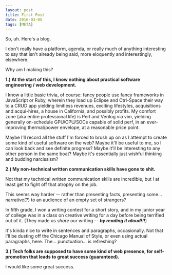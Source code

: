 ```yaml
---
layout: post
title: First Post
date: 2016-03-05
tags: [META]
---
```


So, uh. Here's a blog.

I don't really have a platform, agenda, or really much of anything interesting to say that isn't already being said, more eloquently and interestingly, elsewhere.

Why am I making this?

**1.) At the start of this, I know nothing about practical software engineering / web development.**  

I know a little basic trivia, of course: fancy people use fancy frameworks in JavaScript or Ruby, wherein they load up Eclipse and Ctrl-Space their way to a CRUD app yielding limitless revenues, exciting lifestyles, acquisitions and acqui-hires, a house in California, and possibly profits. My comfort zone (aka entire professional life) is Perl and Verilog via vim, yielding generally on-schedule GPU/CPU/SOCs capable of solid perf, in an ever-improving thermal/power envelope, at a reasonable price point.  

Maybe I'll record all the stuff I'm forced to brush up on as I attempt to create some kind of useful software on the web? Maybe it'll be useful to me, so I can look back and see definite progress? Maybe it'll be interesting to any other person in the same boat? Maybe it's essentially just wishful thinking and budding narcissism?

**2.) My non-technical written communication skills have gone to shit.**

Not that my technical written communication skills are incredible, but I at least get to fight off that atrophy on the job.

This seems way harder -- rather than presenting facts, presenting some... narrative(?) to an audience of an empty set of strangers?

In fifth grade, I won a writing contest for a short story, and in my junior year of college was in a class on creative writing for a day before being terrified out of it. (They made us _share_ our writing -- _**by reading it aloud!!!**_)

It's kinda nice to write in sentences and paragraphs, occasionally. Not that I'll be dusting off the Chicago Manual of Style, or even using actual paragraphs, here. The... punctuation... is refreshing?

**3.) Tech folks are supposed to have some kind of web presence, for self-promotion that leads to great success (guaranteed).**

I would like some great success.
